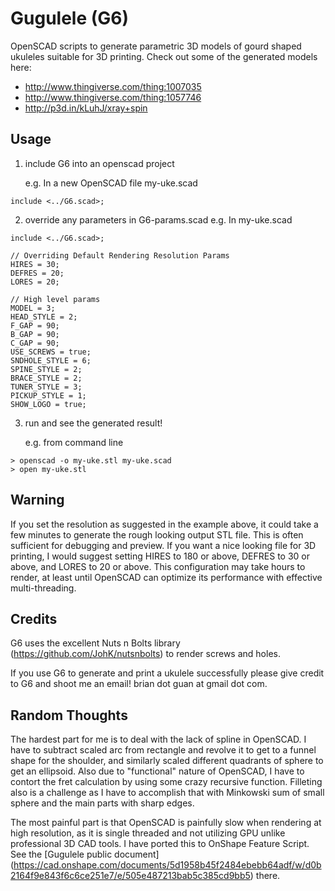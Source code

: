 # Gugulele (G6)
OpenSCAD scripts to generate parametric 3D models of gourd shaped ukuleles suitable for 3D printing.  Check out some of the generated models here:

 * http://www.thingiverse.com/thing:1007035
 * http://www.thingiverse.com/thing:1057746
 * http://p3d.in/kLuhJ/xray+spin

## Usage
1. include G6 into an openscad project

   e.g. In a new OpenSCAD file my-uke.scad
 ```
include <../G6.scad>;
```
2. override any parameters in G6-params.scad
   e.g. In my-uke.scad
 ```
include <../G6.scad>;

// Overriding Default Rendering Resolution Params
HIRES = 30; 
DEFRES = 20; 
LORES = 20;

// High level params
MODEL = 3;
HEAD_STYLE = 2;
F_GAP = 90;
B_GAP = 90; 
C_GAP = 90; 
USE_SCREWS = true;
SNDHOLE_STYLE = 6;
SPINE_STYLE = 2;   
BRACE_STYLE = 2;   
TUNER_STYLE = 3;
PICKUP_STYLE = 1;
SHOW_LOGO = true; 
```
3. run and see the generated result!

   e.g. from command line
 ```
 > openscad -o my-uke.stl my-uke.scad
 > open my-uke.stl
```

## Warning
If you set the resolution as suggested in the example above, it could take a few minutes to generate the rough looking output STL file. This is often sufficient for debugging and preview. If you want a nice looking file for 3D printing, I would suggest setting HIRES to 180 or above, DEFRES to 30 or above, and LORES to 20 or above.  This configuration may take hours to render, at least until OpenSCAD can optimize its performance with effective multi-threading.

## Credits
G6 uses the excellent Nuts n Bolts library (https://github.com/JohK/nutsnbolts) to render screws and holes.

If you use G6 to generate and print a ukulele successfully please give credit to G6 and shoot me an email! brian dot guan at gmail dot com.


## Random Thoughts
The hardest part for me is to deal with the lack of spline in OpenSCAD.  I have to subtract scaled arc from rectangle and revolve it to get to a funnel shape for the shoulder, and similarly scaled different quadrants of sphere to get an ellipsoid.  Also due to "functional" nature of OpenSCAD, I have to contort the fret calculation by using some crazy recursive function.  Filleting also is a challenge as I have to accomplish that with Minkowski sum of small sphere
and the main parts with sharp edges.

The most painful part is that OpenSCAD is painfully slow when rendering at high resolution, as it is single threaded and not utilizing GPU unlike professional 3D CAD tools.  I have ported this to OnShape Feature Script. See the [Gugulele public document] (https://cad.onshape.com/documents/5d1958b45f2484ebebb64adf/w/d0b2164f9e843f6c6ce251e7/e/505e487213bab5c385cd9bb5) there.
